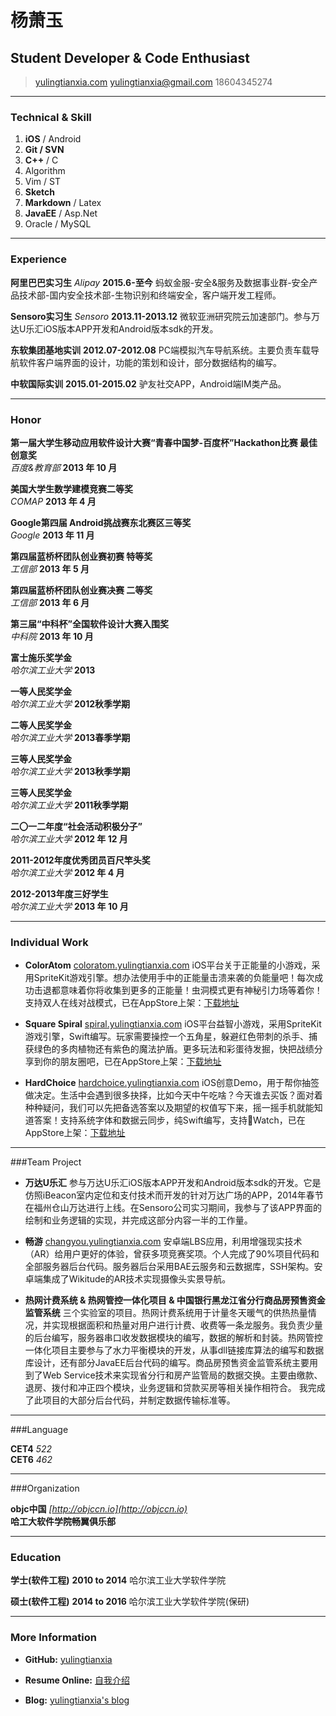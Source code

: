 # 杨萧玉
## Student Developer & Code Enthusiast

> [yulingtianxia.com](http://yulingtianxia.com)
> [yulingtianxia@gmail.com](mailto:yulingtianxia@gmail.com)
> 18604345274

------

### Technical & Skill

1. **iOS** / Android
1. **Git / SVN**
1. **C++** / C
1. Algorithm
1. Vim / ST
1. **Sketch**
1. **Markdown** / Latex
1. **JavaEE** / Asp.Net
1. Oracle / MySQL 

------

### Experience

**阿里巴巴实习生** *Alipay* __2015.6-至今__
	蚂蚁金服-安全&服务及数据事业群-安全产品技术部-国内安全技术部-生物识别和终端安全，客户端开发工程师。
	
**Sensoro实习生** *Sensoro* __2013.11-2013.12__
	微软亚洲研究院云加速部门。参与万达U乐汇iOS版本APP开发和Android版本sdk的开发。

**东软集团基地实训** __2012.07-2012.08__
	PC端模拟汽车导航系统。主要负责车载导航软件客户端界面的设计，功能的策划和设计，部分数据结构的编写。

**中软国际实训** __2015.01-2015.02__
	驴友社交APP，Android端IM类产品。  
	
------

### Honor

**第一届大学生移动应用软件设计大赛“青春中国梦-百度杯”Hackathon比赛 最佳创意奖**  
*百度&教育部*  __2013 年 10 月__  

**美国大学生数学建模竞赛二等奖**  
*COMAP*  __2013 年 4 月__  

**Google第四届 Android挑战赛东北赛区三等奖**  
*Google* __2013 年 11 月__  

**第四届蓝桥杯团队创业赛初赛 特等奖**  
*工信部* __2013 年 5 月__  

**第四届蓝桥杯团队创业赛决赛 二等奖**  
*工信部* __2013 年 6 月__  

**第三届“中科杯”全国软件设计大赛入围奖**  
*中科院* __2013 年 10 月__  

**富士施乐奖学金**  
*哈尔滨工业大学* __2013__  

**一等人民奖学金**  
*哈尔滨工业大学* __2012秋季学期__  

**二等人民奖学金**  
*哈尔滨工业大学* __2013春季学期__  

**三等人民奖学金**  
*哈尔滨工业大学* __2013秋季学期__  

**三等人民奖学金**  
*哈尔滨工业大学* __2011秋季学期__  

**二〇一二年度“社会活动积极分子”**  
*哈尔滨工业大学* __2012 年 12 月__  

**2011-2012年度优秀团员百尺竿头奖**  
*哈尔滨工业大学* __2012 年 4 月__  

**2012-2013年度三好学生**  
*哈尔滨工业大学* __2013 年 10 月__  

------

### Individual Work

* **ColorAtom**
	<a href=http://coloratom.yulingtianxia.com class=not-printed>coloratom.yulingtianxia.com</a>
	iOS平台关于正能量的小游戏，采用SpriteKit游戏引擎。想办法使用手中的正能量击溃来袭的负能量吧！每次成功击退都意味着你将收集到更多的正能量！虫洞模式更有神秘引力场等着你！支持双人在线对战模式，已在AppStore上架：[下载地址](https://itunes.apple.com/us/app/coloratom/id918469696?mt=8)

* **Square Spiral**
	<a href=http://spiral.yulingtianxia.com class=not-printed>spiral.yulingtianxia.com</a>
	iOS平台益智小游戏，采用SpriteKit游戏引擎，Swift编写。玩家需要操控一个五角星，躲避红色带刺的杀手、捕获绿色的多肉植物还有紫色的魔法护盾。更多玩法和彩蛋待发掘，快把战绩分享到你的朋友圈吧，已在AppStore上架：[下载地址](https://itunes.apple.com/us/app/square-spiral/id920811081?l=zh&ls=1&mt=8)  

* **HardChoice**
	<a href=http://hardchoice.yulingtianxia.com class=not-printed>hardchoice.yulingtianxia.com</a>
	iOS创意Demo，用于帮你抽签做决定。生活中会遇到很多抉择，比如今天中午吃啥？今天谁去买饭？面对着种种疑问，我们可以先把备选答案以及期望的权值写下来，摇一摇手机就能知道答案！支持系统字体和数据云同步，纯Swift编写，支持Watch，已在AppStore上架：[下载地址](https://itunes.apple.com/us/app/hardchoice/id923977271?l=zh&ls=1&mt=8)

------

###Team Project

* **万达U乐汇**
	参与万达U乐汇iOS版本APP开发和Android版本sdk的开发。它是仿照iBeacon室内定位和支付技术而开发的针对万达广场的APP，2014年春节在福州仓山万达进行上线。在Sensoro公司实习期间，我参与了该APP界面的绘制和业务逻辑的实现，并完成这部分内容一半的工作量。  

* **畅游**
	<a href=http://changyou.yulingtianxia.com class=not-printed>changyou.yulingtianxia.com</a>
	安卓端LBS应用，利用增强现实技术（AR）给用户更好的体验，曾获多项竞赛奖项。个人完成了90%项目代码和全部服务器后台代码。服务器后台采用BAE云服务和云数据库，SSH架构。安卓端集成了Wikitude的AR技术实现摄像头实景导航。  

* **热网计费系统 & 热网管控一体化项目 & 中国银行黑龙江省分行商品房预售资金监管系统**
	三个实验室的项目。热网计费系统用于计量冬天暖气的供热热量情况，并实现根据面积和热量对用户进行计费、收费等一条龙服务。我负责少量的后台编写，服务器串口收发数据模块的编写，数据的解析和封装。热网管控一体化项目主要参与了水力平衡模块的开发，从事dll链接库算法的编写和数据库设计，还有部分JavaEE后台代码的编写。商品房预售资金监管系统主要用到了Web Service技术来实现省分行和房产监管局的数据交换。主要由缴款、退房、拨付和冲正四个模块，业务逻辑和贷款买房等相关操作相符合。 我完成了此项目的大部分后台代码，并制定数据传输标准等。  
	  
------

###Language

**CET4** *522*  
**CET6** *462*  

------

###Organization

**objc中国** *[http://objccn.io](http://objccn.io)*   
**哈工大软件学院畅翼俱乐部**  

------

### Education

**学士(软件工程)** __2010 to 2014__
	哈尔滨工业大学软件学院

**硕士(软件工程)** __2014 to 2016__
	哈尔滨工业大学软件学院(保研)

------

### More Information  

* **GitHub:** [yulingtianxia](https://github.com/yulingtianxia)  

* **Resume Online:** [自我介绍](http://resume.yulingtianxia.com)  

* **Blog:** [yulingtianxia's blog](http://yulingtianxia.com)  


<script>
  (function(i,s,o,g,r,a,m){i['GoogleAnalyticsObject']=r;i[r]=i[r]||function(){
  (i[r].q=i[r].q||[]).push(arguments)},i[r].l=1*new Date();a=s.createElement(o),
  m=s.getElementsByTagName(o)[0];a.async=1;a.src=g;m.parentNode.insertBefore(a,m)
  })(window,document,'script','//www.google-analytics.com/analytics.js','ga');

  ga('create', 'UA-49704553-1', 'auto');
  ga('send', 'pageview');

</script>
